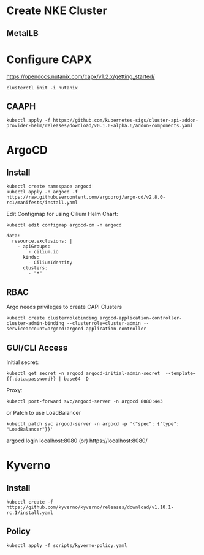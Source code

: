 # Create NKE Cluster
## MetalLB

# Configure CAPX
https://opendocs.nutanix.com/capx/v1.2.x/getting_started/

```
clusterctl init -i nutanix
```

## CAAPH
```
kubectl apply -f https://github.com/kubernetes-sigs/cluster-api-addon-provider-helm/releases/download/v0.1.0-alpha.6/addon-components.yaml
```

# ArgoCD
## Install
```
kubectl create namespace argocd
kubectl apply -n argocd -f https://raw.githubusercontent.com/argoproj/argo-cd/v2.8.0-rc1/manifests/install.yaml
```

Edit Configmap for using Cilium Helm Chart:
```
kubectl edit configmap argocd-cm -n argocd
```

```
data:
  resource.exclusions: |
    - apiGroups:
        - cilium.io
      kinds:
        - CiliumIdentity
      clusters:
        - "*"
```

## RBAC
Argo needs privileges to create CAPI Clusters

```
kubectl create clusterrolebinding argocd-application-controller-cluster-admin-binding --clusterrole=cluster-admin --serviceaccount=argocd:argocd-application-controller
```

## GUI/CLI Access
Initial secret:
```
kubectl get secret -n argocd argocd-initial-admin-secret  --template={{.data.password}} | base64 -D
```

Proxy:
```
kubectl port-forward svc/argocd-server -n argocd 8080:443
```

or Patch to use LoadBalancer

```
kubectl patch svc argocd-server -n argocd -p '{"spec": {"type": "LoadBalancer"}}'
```

argocd login localhost:8080
(or)
https://localhost:8080/

# Kyverno
## Install
```
kubectl create -f https://github.com/kyverno/kyverno/releases/download/v1.10.1-rc.1/install.yaml
```
## Policy
```
kubectl apply -f scripts/kyverno-policy.yaml
```




